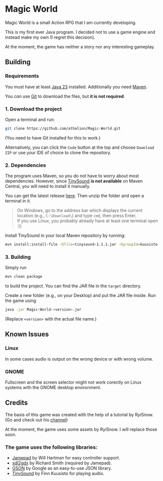 # Magic World

Magic World is a small Action RPG that I am currently developing.

This is my first ever Java program. I decided not to use a game engine and instead make my own (I regret this decision).

At the moment, the game has neither a story nor any interesting gameplay.

## Building

### Requirements

You must have at least [Java 23](https://www.oracle.com/java/technologies/downloads/) installed. Additionally you need [Maven](https://maven.apache.org/).

You *can* use [Git](https://git-scm.com/) to download the files, but **it is not required**.

### 1. Download the project

Open a terminal and run:

```bash
git clone https://github.com/athalion/Magic-World.git
```
(You need to have Git installed for this to work.)

Alternatively, you can click the `Code` button at the top and choose `Download ZIP` or use your IDE of choice to clone the repository.

### 2. Dependencies

The program uses Maven, so you do not have to worry about most dependencies. However, since [TinySound](https://github.com/finnkuusisto/TinySound) **is not available** on Maven Central, you will need to install it manually.

You can get the latest release [here](https://finnkuusisto.github.io/TinySound/releases/tinysound-1.1.1.zip). Then unzip the folder and open a terminal in it.

> On Windows, go to the address bar which displays the current location (e.g., `C:\Download\`) and type `cmd`, then press Enter.  
> If you use Linux, you probably already have at least one terminal open :))

Install TinySound in your local Maven repository by running:

```bash
mvn install:install-file -Dfile=tinysound-1.1.1.jar -DgroupId=kuusisto -DartifactId=tinysound -Dversion=1.1.1 -Dpackaging=jar
```

### 3. Building

Simply run

```bash
mvn clean package
```

to build the project. You can find the JAR file in the `target` directory.

Create a new folder (e.g., on your Desktop) and put the JAR file inside. Run the game using

```bash
java -jar Magic-World-<version>.jar
```
(Replace `<version>` with the actual file name.)

## Known Issues

### Linux
In some cases audio is output on the wrong device or with wrong volume.

### GNOME
Fullscreen and the screen selector might not work corectly on Linux systems with the GNOME desktop environment.

## Credits

The basis of this game was created with the help of a tutorial by RyiSnow. (Go and check out his [channel](https://youtube.com/@RyiSnow))

At the moment, the game uses some assets by RyiSnow. I will replace those soon.

### The game uses the following libraries:

- [Jamepad](https://github.com/williamahartman/Jamepad) by Will Hartman for easy controller support.
- [sdl2gdx](https://github.com/electronstudio/sdl2gdx) by Richard Smith (required by Jamepad).
- [GSON](https://github.com/google/gson) by Google as an easy-to-use JSON library.
- [TinySound](https://github.com/finnkuusisto/TinySound) by Finn Kuusisto for playing audio.
